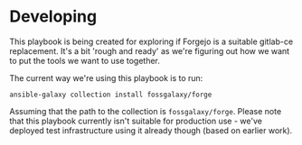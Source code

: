 # Developing

This playbook is being created for exploring if Forgejo is a suitable gitlab-ce replacement. It's a bit
'rough and ready' as we're figuring out how we want to put the tools we want to use together.

The current way we're using this playbook is to run:

```
ansible-galaxy collection install fossgalaxy/forge
```

Assuming that the path to the collection is `fossgalaxy/forge`. Please note that this playbook currently
isn't suitable for production use - we've deployed test infrastructure using it already though (based 
on earlier work).


